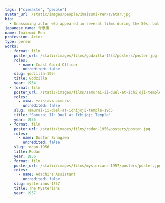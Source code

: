 ```yaml
---
tags: ["cineaste", "people"]
avatar_url: /static/images/people/imaizumi-ren/avatar.jpg
bio:
  - Unassuming actor who appeared in several films during the 50s, but disappeared from the scene after 1960.
japanese_name: 今泉廉
name: Imaizumi Ren
profession: Actor
type: person
works:
  - format: film
    poster_url: /static/images/films/godzilla-1954/posters/poster.jpg
    roles:
      - name: Coast Guard Officer
        uncredited: false
    slug: godzilla-1954
    title: Godzilla
    year: 1954
  - format: film
    poster_url: /static/images/films/samurai-ii-duel-at-ichijoji-temple-1955/posters/poster.jpg
    roles:
      - name: Yoshioka Samurai
        uncredited: false
    slug: samurai-ii-duel-at-ichijoji-temple-1955
    title: "Samurai II: Duel at Ichijoji Temple"
    year: 1955
  - format: film
    poster_url: /static/images/films/rodan-1956/posters/poster.jpg
    roles:
      - name: Doctor Sunagawa
        uncredited: false
    slug: rodan-1956
    title: Rodan
    year: 1956
  - format: film
    poster_url: /static/images/films/mysterians-1957/posters/poster.jpg
    roles:
      - name: Adachi's Assistant
        uncredited: false
    slug: mysterians-1957
    title: The Mysterians
    year: 1957
---
```

